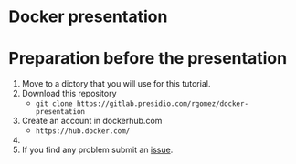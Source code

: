 # Docker presentation
# Preparation before the presentation
1. Move to a dictory that you will use for this tutorial.
2. Download this repository
    - `git clone https://gitlab.presidio.com/rgomez/docker-presentation`
2. Create an account in dockerhub.com
    - `https://hub.docker.com/`
3. 
4. If you find any problem submit an [issue](https://gitlab.presidio.com/rgomez/docker-presentation/issues/new).